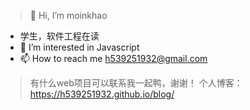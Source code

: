 > 👋 Hi, I’m moinkhao
- 学生，软件工程在读
- 👀 I’m interested in Javascript
- 📫 How to reach me h539251932@gmail.com
> 有什么web项目可以联系我一起鸭，谢谢！
> 个人博客：https://h539251932.github.io/blog/
